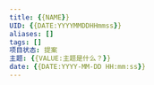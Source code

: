 ```yaml
---
title: {{NAME}}
UID: {{DATE:YYYYMMDDHHmmss}}
aliases: []
tags: []
项目状态: 提案
主题: {{VALUE:主题是什么？}}
date: {{DATE:YYYY-MM-DD HH:mm:ss}}
---
```





<!--more-->
